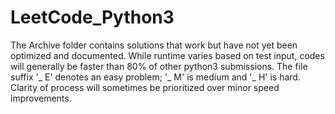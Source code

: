 # LeetCode_Python3
The Archive folder contains solutions that work but have not yet been optimized and documented. While runtime varies based on test input, codes will generally be faster than 80% of other python3 submissions. The file suffix '_ E' denotes an easy problem; '_ M' is medium and '_ H' is hard. Clarity of process will sometimes be prioritized over minor speed improvements.
